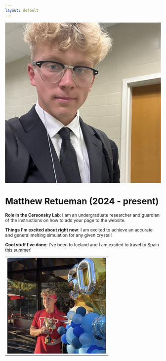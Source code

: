 ```yaml
---
layout: default
---
```


<!-- Replace `example_student` with your name -->
<img src="/assets/img/matthew_reuteman.png" alt="Placeholder Image" class="center" style="max-width: 100%">

<!-- Replace `Example Student` with your name and include your start date-->
# **Matthew Retueman (2024 - present)**

<!-- Choose your title -- feel free to be professionally silly -->
**Role in the Cersonsky Lab**: I am an undergraduate researcher and guardian of the instructions on how to add your page to the website.

<!-- Name at least one research topic amongst this list -->
**Things I'm excited about right now**: I am excited to achieve an accurate and general melting simulation for any given crystal!

<!-- Ultimately, we'll use this section to
     include papers and talks, and contributions
     But for now put whatever you want -->
**Cool stuff I've done**: I've been to Iceland and I am excited to travel to Spain this summer!


<!-- If you have photos you would like to exhibit,
     save them as `/assets/member_images/your_name_photo_#.png`
     and replace example_student below -->

|      |
|:----:|
|![](/assets/img/matthew_reuteman_1.png) | ![](/assets/img/matthew_reuteman_2.png) |